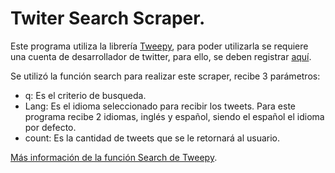 # Twiter Search Scraper.

Este programa utiliza la librería [Tweepy](http://docs.tweepy.org/en/latest/), para poder utilizarla se requiere una cuenta de desarrollador de twitter, para ello, se deben registrar [aquí](https://developer.twitter.com/en).

Se utilizó la función search para realizar este scraper, recibe 3 parámetros:
* q: Es el criterio de busqueda.
* Lang: Es el idioma seleccionado para recibir los tweets. Para este programa recibe 2 idiomas, inglés y español, siendo el español el idioma por defecto.
* count: Es la cantidad de tweets que se le retornará al usuario.

[Más información de la función Search de Tweepy](http://docs.tweepy.org/en/latest/api.html#search-methods).

